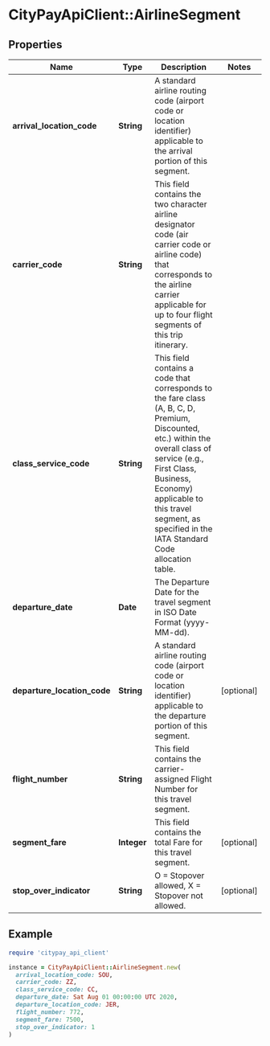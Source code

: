 # CityPayApiClient::AirlineSegment

## Properties

| Name | Type | Description | Notes |
| ---- | ---- | ----------- | ----- |
| **arrival_location_code** | **String** | A standard airline routing code (airport code or location identifier) applicable to the arrival portion of this segment.  |  |
| **carrier_code** | **String** | This field contains the two character airline designator code (air carrier code or airline code) that corresponds to the airline carrier applicable for up to four flight segments of this trip itinerary.  |  |
| **class_service_code** | **String** | This field contains a code that corresponds to the fare class (A, B, C, D, Premium, Discounted, etc.) within the overall class of service (e.g., First Class, Business, Economy) applicable to this travel segment, as specified in the IATA Standard Code allocation table.  |  |
| **departure_date** | **Date** | The Departure Date for the travel segment in ISO Date Format (yyyy-MM-dd). |  |
| **departure_location_code** | **String** | A standard airline routing code (airport code or location identifier) applicable to the departure portion of this segment.  | [optional] |
| **flight_number** | **String** | This field contains the carrier-assigned Flight Number for this travel segment. |  |
| **segment_fare** | **Integer** | This field contains the total Fare for this travel segment. | [optional] |
| **stop_over_indicator** | **String** | O &#x3D; Stopover allowed, X &#x3D; Stopover not allowed. | [optional] |

## Example

```ruby
require 'citypay_api_client'

instance = CityPayApiClient::AirlineSegment.new(
  arrival_location_code: SOU,
  carrier_code: ZZ,
  class_service_code: CC,
  departure_date: Sat Aug 01 00:00:00 UTC 2020,
  departure_location_code: JER,
  flight_number: 772,
  segment_fare: 7500,
  stop_over_indicator: 1
)
```

